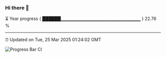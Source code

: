 ### Hi there 👋

⏳ Year progress { ██████▁▁▁▁▁▁▁▁▁▁▁▁▁▁▁▁▁▁▁▁▁▁▁▁ } 22.76 %

---

⏰ Updated on Tue, 25 Mar 2025 01:24:02 GMT

![Progress Bar CI](https://github.com/liununu/liununu/workflows/Progress%20Bar%20CI/badge.svg)
